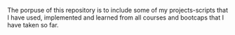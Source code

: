 The porpuse of this repository is to include some of my projects-scripts that I have used, implemented and learned from all courses and bootcaps that I have taken so far.
